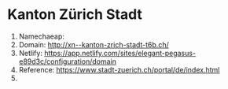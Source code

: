 # Kanton Zürich Stadt

1. Namechaeap: 
2. Domain: http://xn--kanton-zrich-stadt-t6b.ch/   
3. Netlify: https://app.netlify.com/sites/elegant-pegasus-e89d3c/configuration/domain
4. Reference: https://www.stadt-zuerich.ch/portal/de/index.html
5. 